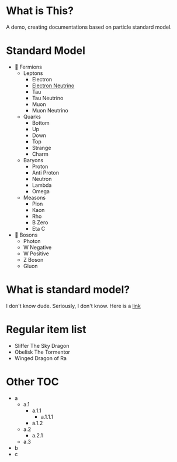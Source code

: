 # What is This?

A demo, creating documentations based on particle standard model.

# Standard Model

<!--startToc-->
* 🧶 Fermions
  * Leptons
    * Electron
    * [Electron Neutrino](fermions/leptons/electron-neutrino.md)
    * Tau
    * Tau Neutrino
    * Muon
    * Muon Neutrino
  * Quarks
    * Bottom
    * Up
    * Down
    * Top
    * Strange
    * Charm
  * Baryons
    * Proton
    * Anti Proton
    * Neutron
    * Lambda
    * Omega
  * Measons
    * Pion
    * Kaon
    * Rho
    * B Zero
    * Eta C
* 🧶 Bosons
  * Photon
  * W Negative
  * W Positive
  * Z Boson
  * Gluon
<!--endToc-->

# What is standard model?

I don't know dude. Seriously, I don't know. Here is a [link](https://home.cern/science/physics/standard-model)

# Regular item list

* Sliffer The Sky Dragon
* Obelisk The Tormentor
* Winged Dragon of Ra

# Other TOC

<!--startToc-->
* a
  * a.1
    * a.1.1
      * a.1.1.1
    * a.1.2
  * a.2
    * a.2.1
  * a.3
* b
* c
<!--endToc-->

